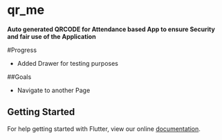 # qr_me

**Auto generated QRCODE for Attendance based App to ensure Security and fair use of the Application**

#Progress
- Added Drawer for testing purposes

##Goals
- Navigate to another Page
## Getting Started

For help getting started with Flutter, view our online
[documentation](https://flutter.io/).
